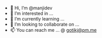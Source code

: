 - 👋 Hi, I’m @manjidev
- 👀 I’m interested in ...
- 🌱 I’m currently learning ...
- 💞️ I’m looking to collaborate on ...
- 📫 You can reach me ... @ gotikj@pm.me

